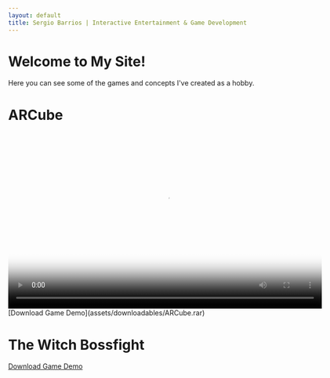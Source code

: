 ```yaml
---
layout: default
title: Sergio Barrios | Interactive Entertainment & Game Development
---
```


# Welcome to My Site!

Here you can see some of the games and concepts I've created as a hobby. 

# ARCube

<video width="640" height="360" controls poster="/assets/images/ARCubeVideoThumbnail.png">
  <source src="/assets/videos/ARCubeVidPresentation.mp4" type="video/mp4">
  Your browser does not support the video tag.
</video>
[Download Game Demo](assets/downloadables/ARCube.rar)

# The Witch Bossfight

[Download Game Demo](assets/downloadables/WitchBossFight.rar)
